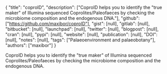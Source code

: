 {
  "title": "coproID",
  "description": ["CoproID helps you to identify the \"true maker\" of Illumina sequenced Coprolites/Paleofaeces by checking the microbiome composition and the endogenous DNA."],
  "github": ["https://github.com/maxibor/coproID"],
  "gist": [null],
  "gitlab": [null],
  "bitbucket": [null],
  "launchpad": [null],
  "twitter": [null],
  "blogpost": [null],
  "cran": [null],
  "pypi": [null],
  "website": [null],
  "publication": [null],
  "DOI": [null],
  "notes": [null],
  "tags": ["Palaeoenvironment and palaeobotany"],
  "authors": ["maxibor"]
}

<!-- Generated by csv2md.R – do not edit by hand -->

CoproID helps you to identify the "true maker" of Illumina sequenced Coprolites/Paleofaeces by checking the microbiome composition and the endogenous DNA.